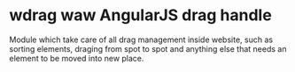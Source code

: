 # wdrag waw AngularJS drag handle
Module which take care of all drag management inside website, such as sorting elements, draging from spot to spot and anything else that needs an element to be moved into new place.
